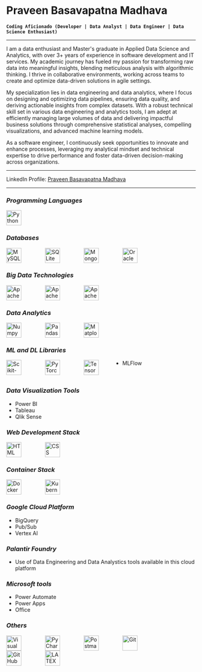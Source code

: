 # Praveen Basavapatna Madhava

**`Coding Aficionado (Developer | Data Analyst | Data Engineer | Data Science Enthusiast)`**

---

I am a data enthusiast and Master's graduate in Applied Data Science and Analytics, with over 3+ years of experience in software development and IT services. My academic journey has fueled my passion for transforming raw data into meaningful insights, blending meticulous analysis with algorithmic thinking. I thrive in collaborative environments, working across teams to create and optimize data-driven solutions in agile settings.

My specialization lies in data engineering and data analytics, where I focus on designing and optimizing data pipelines, ensuring data quality, and deriving actionable insights from complex datasets. With a robust technical skill set in various data engineering and analytics tools, I am adept at efficiently managing large volumes of data and delivering impactful business solutions through comprehensive statistical analyses, compelling visualizations, and advanced machine learning models.

As a software engineer, I continuously seek opportunities to innovate and enhance processes, leveraging my analytical mindset and technical expertise to drive performance and foster data-driven decision-making across organizations.

---
LinkedIn Profile: [Praveen Basavapatna Madhava](https://www.linkedin.com/in/praveen-basavapatna-madhava/)

---

### **_Programming Languages_**

<img align="left" alt="Python" width="40px" style="padding-right:60px;" src="https://cdn.jsdelivr.net/gh/devicons/devicon/icons/python/python-original-wordmark.svg" title="Python"/>

<br clear="left" />

### **_Databases_**

<img align="left" alt="MySQL" width="40px" style="padding-right:60px;" src="https://cdn.jsdelivr.net/gh/devicons/devicon/icons/mysql/mysql-plain-wordmark.svg" title="MySQL"/>
<img align="left" alt="SQLite" width="40px" style="padding-right:60px;" src="https://cdn.jsdelivr.net/gh/devicons/devicon/icons/sqlite/sqlite-original.svg" title="SQLite"/>
<img align="left" alt="MongoDB" width="40px" style="padding-right:60px;" src="https://cdn.jsdelivr.net/gh/devicons/devicon/icons/mongodb/mongodb-plain-wordmark.svg" title="MongoDB"/>
<img align="left" alt="Oracle" width="40px" style="padding-right:60px;" src="https://cdn.jsdelivr.net/gh/devicons/devicon/icons/oracle/oracle-original.svg" title="Oracle"/>

<br clear="left" />

### **_Big Data Technologies_**

<img align="left" alt="Apache Spark" width="40px" style="padding-right:60px;" src="https://cdn.jsdelivr.net/gh/devicons/devicon/icons/apachespark/apachespark-original-wordmark.svg" title="Apache Spark"/>
<img align="left" alt="Apache Kafka" width="40px" style="padding-right:60px;" src="https://cdn.jsdelivr.net/gh/devicons/devicon/icons/apachekafka/apachekafka-original-wordmark.svg" title="Apache Kafka"/>
<img align="left" alt="Apache Kafka" width="40px" style="padding-right:60px;" src="https://cdn.jsdelivr.net/gh/devicons/devicon@latest/icons/apacheairflow/apacheairflow-original-wordmark.svg" title="Apache Airflow"/>
          
<br clear="left" />

### **_Data Analytics_**

<img align="left" alt="Numpy" width="40px" style="padding-right:60px;" src="https://cdn.jsdelivr.net/gh/devicons/devicon/icons/numpy/numpy-original.svg" title="Numpy"/>
<img align="left" alt="Pandas" width="40px" style="padding-right:60px;" src="https://cdn.jsdelivr.net/gh/devicons/devicon/icons/pandas/pandas-original-wordmark.svg" title="Pandas"/>
<img align="left" alt="Matplotlib" width="40px" style="padding-right:60px;" src="https://cdn.jsdelivr.net/gh/devicons/devicon/icons/matplotlib/matplotlib-original.svg" title="Matplotlib"/>

<br clear="left" />

### **_ML and DL Libraries_**

<img align="left" alt="Scikit-Learn" width="40px" style="padding-right:60px;" src="https://cdn.jsdelivr.net/gh/devicons/devicon/icons/scikitlearn/scikitlearn-original.svg" title="Scikit-Learn"/>
<img align="left" alt="PyTorch" width="40px" style="padding-right:60px;" src="https://cdn.jsdelivr.net/gh/devicons/devicon/icons/pytorch/pytorch-original.svg" title="PyTorch"/>
<img align="left" alt="TensorFlow" width="40px" style="padding-right:60px;" src="https://cdn.jsdelivr.net/gh/devicons/devicon/icons/tensorflow/tensorflow-original.svg" title="TensorFlow"/>

- MLFlow
<br clear="left" />

### **_Data Visualization Tools_**

- Power BI
- Tableau
- Qlik Sense
  
### **_Web Development Stack_**

<img align="left" alt="HTML" width="40px" style="padding-right:60px;" src="https://cdn.jsdelivr.net/gh/devicons/devicon/icons/html5/html5-plain-wordmark.svg" title="HTML"/>
<img align="left" alt="CSS" width="40px" style="padding-right:60px;" src="https://cdn.jsdelivr.net/gh/devicons/devicon/icons/css3/css3-plain-wordmark.svg" title="CSS"/>

<br clear="left" />

### **_Container Stack_**

<img align="left" alt="Docker" width="40px" style="padding-right:60px;" src="https://cdn.jsdelivr.net/gh/devicons/devicon/icons/docker/docker-original.svg" title="Docker"/>
<img align="left" alt="Kubernetes" width="40px" style="padding-right:60px;" src="https://cdn.jsdelivr.net/gh/devicons/devicon/icons/kubernetes/kubernetes-original.svg" title="Kubernetes"/>

<br clear="left" />

### **_Google Cloud Platform_**

- BigQuery
- Pub/Sub
- Vertex AI
### **_Palantir Foundry_**

- Use of Data Engineering and Data Analystics tools available in this cloud platform

### **_Microsoft tools_**

- Power Automate
- Power Apps
- Office
  
### **_Others_**

<img align="left" alt="Visual Studio Code" width="40px" style="padding-right:60px;" src="https://cdn.jsdelivr.net/gh/devicons/devicon/icons/vscode/vscode-original.svg" title="Visual Studio Code"/>
<img align="left" alt="PyCharm" width="40px" style="padding-right:60px;" src="https://cdn.jsdelivr.net/gh/devicons/devicon/icons/pycharm/pycharm-original.svg" title="PyCharm"/>
<img align="left" alt="Postman" width="40px" style="padding-right:60px;" src="https://cdn.jsdelivr.net/gh/devicons/devicon/icons/postman/postman-original.svg" title="Postman"/>
<img align="left" alt="Git" width="40px" style="padding-right:60px;" src="https://cdn.jsdelivr.net/gh/devicons/devicon/icons/git/git-original.svg" title="Git"/>
<img align="left" alt="GitHub" width="40px" style="padding-right:60px;" src="https://cdn.jsdelivr.net/gh/devicons/devicon/icons/github/github-original.svg" title="GitHub"/>
<img align="left" alt="LATEX" width="40px" style="padding-right:60px;" src="https://cdn.jsdelivr.net/gh/devicons/devicon@latest/icons/latex/latex-original.svg" title="LATEX"/>


<br clear="left" />
